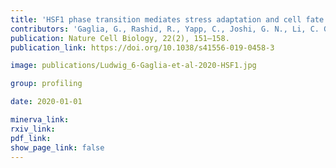```yaml
---
title: 'HSF1 phase transition mediates stress adaptation and cell fate decisions.'
contributors: 'Gaglia, G., Rashid, R., Yapp, C., Joshi, G. N., Li, C. G., Lindquist, S. L., Sarosiek, K. A., Whitesell, L., Sorger, P. K., & Santagata, S. (2020).'
publication: Nature Cell Biology, 22(2), 151–158.
publication_link: https://doi.org/10.1038/s41556-019-0458-3

image: publications/Ludwig_6-Gaglia-et-al-2020-HSF1.jpg

group: profiling

date: 2020-01-01

minerva_link:
rxiv_link:
pdf_link:
show_page_link: false
---
```

